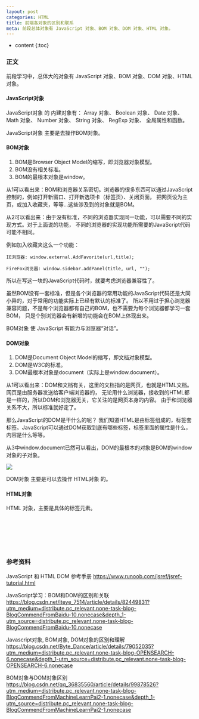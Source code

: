 ```yaml
---
layout: post
categories: HTML
title: 前端各对象的区别和联系
meta: 前段总体对象有 JavaScript 对象、BOM 对象、DOM 对象、HTML 对象。
---
```

* content
{:toc}

### 正文

前段学习中，总体大的对象有 JavaScript 对象、BOM 对象、DOM 对象、HTML 对象。

#### JavaScript对象

JavaScript对象 的 内建对象有：
Array 对象、
Boolean 对象、
Date 对象、
Math 对象、
Number 对象、
String 对象、
RegExp 对象、
全局属性和函数。

JavaScript对象 主要是去操作BOM对象。

#### BOM对象

1. BOM是Browser Object Model的缩写，即浏览器对象模型。
2. BOM没有相关标准。
3. BOM的最根本对象是window。

从1可以看出来：BOM和浏览器关系密切。浏览器的很多东西可以通过JavaScript控制的，例如打开新窗口、打开新选项卡（标签页）、关闭页面，
把网页设为主页，或加入收藏夹，等等…这些涉及到的对象就是BOM。

从2可以看出来：由于没有标准，不同的浏览器实现同一功能，可以需要不同的实现方式。对于上面说的功能，
不同的浏览器的实现功能所需要的JavaScript代码可能不相同。

例如加入收藏夹这么一个功能：
```
IE浏览器: window.external.AddFavorite(url,title);

FireFox浏览器: window.sidebar.addPanel(title, url, "");
```

所以在写这一块的JavaScript代码时，就要考虑浏览器兼容性了。

虽然BOM没有一套标准，但是各个浏览器的常用功能的JavaScript代码还是大同小异的，对于常用的功能实际上已经有默认的标准了。
所以不用过于担心浏览器兼容问题，不是每个浏览器都有自己的BOM，也不需要为每个浏览器都学习一套BOM，
只是个别浏览器会有新增的功能会在BOM上体现出来。

BOM对象 使 JavaScript 有能力与浏览器“对话”。

#### DOM对象

1. DOM是Document Object Model的缩写，即文档对象模型。
2. DOM是W3C的标准。
3. DOM最根本对象是document（实际上是window.document）。

从1可以看出来：DOM和文档有关，这里的文档指的是网页，也就是HTML文档。网页是由服务器发送给客户端浏览器的，
无论用什么浏览器，接收到的HTML都是一样的，所以DOM和浏览器无关，它关注的是网页本身的内容。
由于和浏览器关系不大，所以标准就好定了。

那么JavaScript的DOM是干什么的呢？
我们知道HTML是由标签组成的，标签套标签。JavaScript可以通过DOM获取到底有哪些标签，标签里面的属性是什么，内容是什么等等。

从3中window.document已然可以看出，DOM的最根本的对象是BOM的window对象的子对象。

![]({{site.baseurl}}/images/20200515/20200515111348.png)

DOM对象 主要是可以去操作 HTML对象 的。

#### HTML对象

HTML 对象，主要是具体的标签元素。

<br/><br/><br/><br/><br/>
### 参考资料 

JavaScript 和 HTML DOM 参考手册 <https://www.runoob.com/jsref/jsref-tutorial.html>

JavaScript学习：BOM和DOM的区别和关联 <https://blog.csdn.net/iteye_7514/article/details/82449831?utm_medium=distribute.pc_relevant.none-task-blog-BlogCommendFromBaidu-10.nonecase&depth_1-utm_source=distribute.pc_relevant.none-task-blog-BlogCommendFromBaidu-10.nonecase>

Javascript对象, BOM对象, DOM对象的区别和理解 <https://blog.csdn.net/Byte_Dance/article/details/79052035?utm_medium=distribute.pc_relevant.none-task-blog-OPENSEARCH-6.nonecase&depth_1-utm_source=distribute.pc_relevant.none-task-blog-OPENSEARCH-6.nonecase>

BOM对象与DOM对象区别 <https://blog.csdn.net/qq_36835560/article/details/99878526?utm_medium=distribute.pc_relevant.none-task-blog-BlogCommendFromMachineLearnPai2-1.nonecase&depth_1-utm_source=distribute.pc_relevant.none-task-blog-BlogCommendFromMachineLearnPai2-1.nonecase>

